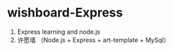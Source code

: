 # wishboard-Express
1. Express learning and node.js
2. 许愿墙 （Node.js + Express + art-template + MySql）
